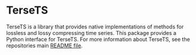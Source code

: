 # TerseTS
TerseTS is a library that provides native implementations of methods for lossless and lossy compressing time series. This package provides a Python interface for TerseTS. For more information about TerseTS, see the repositories main [README file](https://github.com/cmcuza/TerseTS/blob/main/README.md).
